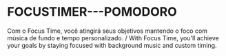 # FOCUSTIMER---POMODORO
Com o Focus Time, você atingirá seus objetivos mantendo o foco com música de fundo e tempo personalizado. /  With Focus Time, you'll achieve your goals by staying focused with background music and custom timing.
